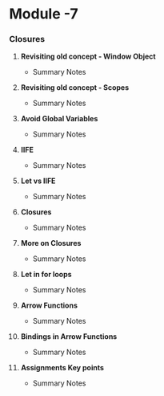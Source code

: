 # Module -7

### Closures

1. **Revisiting old concept - Window Object** 
   - Summary Notes  

2. **Revisiting old concept - Scopes**
   - Summary Notes 
3. **Avoid Global Variables**
   - Summary Notes 
4. **IIFE**
   - Summary Notes 
5. **Let vs IIFE**
   - Summary Notes 
6. **Closures**
   - Summary Notes 
7. **More on Closures**
   - Summary Notes 
8. **Let in for loops**
   - Summary Notes 
9.  **Arrow Functions**
    - Summary Notes 
10. **Bindings in Arrow Functions**
    - Summary Notes 
11. **Assignments Key points**
    - Summary Notes 